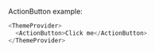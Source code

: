 ActionButton example:

```js
<ThemeProvider>
  <ActionButton>Click me</ActionButton>
</ThemeProvider>
```
